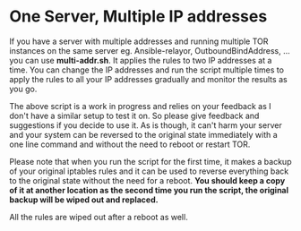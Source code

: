 # One Server, Multiple IP addresses
If you have a server with multiple addresses and running multiple TOR instances on the same server eg. Ansible-relayor, OutboundBindAddress, ... 
you can use **multi-addr.sh**. It applies the rules to two IP addresses at a time. You can change the IP addresses and run the script multiple times to apply the rules to all your IP addresses gradually and monitor the results as you go.

The above script is a work in progress and relies on your feedback as I don't have a similar setup to test it on. So please give feedback and suggestions if you decide
to use it. As is though, it can't harm your server and your system can be reversed to the original state immediately with a one line command and without the need to reboot or restart TOR.

Please note that when you run the script for the first time, it makes a backup of your original iptables rules and it can be used to reverse everything back to the original state without the need for a reboot. **You should keep a copy of it at another location as the second time you run the script, the original backup will be wiped out and replaced.** 

All the rules are wiped out after a reboot as well.
